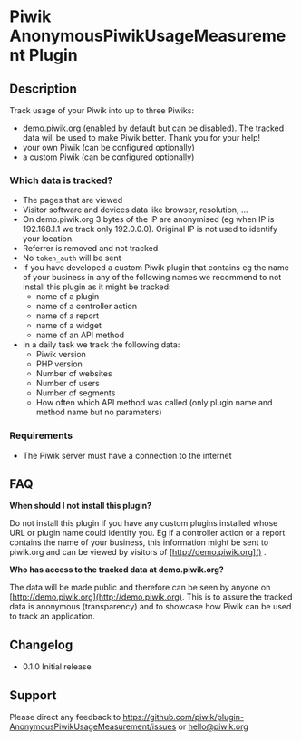 # Piwik AnonymousPiwikUsageMeasurement Plugin

## Description

Track usage of your Piwik into up to three Piwiks:

* demo.piwik.org (enabled by default but can be disabled). The tracked data will be used to make Piwik better. Thank you for your help!
* your own Piwik (can be configured optionally)
* a custom Piwik (can be configured optionally)

### Which data is tracked?

* The pages that are viewed
* Visitor software and devices data like browser, resolution, ...
* On demo.piwik.org 3 bytes of the IP are anonymised (eg when IP is 192.168.1.1 we track only 192.0.0.0). Original IP is not used to identify your location.
* Referrer is removed and not tracked
* No `token_auth` will be sent
* If you have developed a custom Piwik plugin that contains eg the name of your business in any of the following names we recommend to not install this plugin as it might be tracked:
  * name of a plugin
  * name of a controller action
  * name of a report
  * name of a widget
  * name of an API method
* In a daily task we track the following data:
  * Piwik version
  * PHP version
  * Number of websites
  * Number of users
  * Number of segments
  * How often which API method was called (only plugin name and method name but no parameters)

### Requirements
* The Piwik server must have a connection to the internet

## FAQ

__When should I not install this plugin?__

Do not install this plugin if you have any custom plugins installed whose URL or plugin name could identify you. Eg if a controller action or a report
contains the name of your business, this information might be sent to piwik.org and can be viewed by visitors of [http://demo.piwik.org]() .

__Who has access to the tracked data at demo.piwik.org?__

The data will be made public and therefore can be seen by anyone on [http://demo.piwik.org](http://demo.piwik.org).
This is to assure the tracked data is anonymous (transparency) and to showcase how Piwik can be used to track an application.

## Changelog

* 0.1.0 Initial release

## Support

Please direct any feedback to https://github.com/piwik/plugin-AnonymousPiwikUsageMeasurement/issues or [hello@piwik.org](mailto:hello@piwik.org)